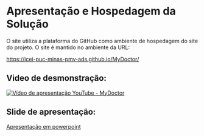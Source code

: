 # Apresentação e Hospedagem da Solução

O site utiliza a plataforma do GitHub como ambiente de hospedagem do site do projeto. O site é mantido no ambiente da URL:
 
https://icei-puc-minas-pmv-ads.github.io/MyDoctor/

## Video de desmonstração:

<div>
 <a href="https://www.youtube.com/watch?v=_Gv-ry4x2s0"><img src="https://www.imagemhost.com.br/images/2022/06/26/imagem-youtube.png" alt="Vídeo de apresentação YouTube - MyDoctor"/></a>
</div>

## Slide de apresentação:
[Apresentação em powerpoint](https://github.com/ICEI-PUC-Minas-PMV-ADS/MyDoctor/blob/master/presentation/Grupo%204%20-%20Apresenta%C3%A7%C3%A3o%20Projeto%20MyDoctor%20-%20Git.pptx)
